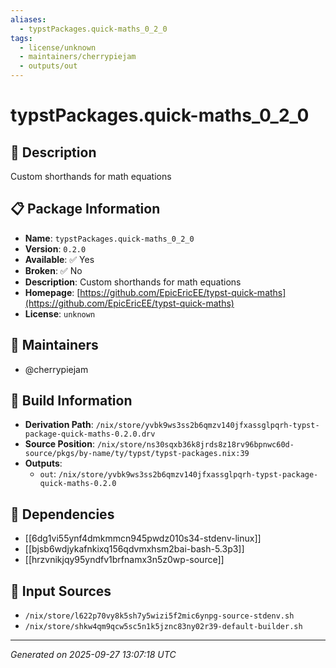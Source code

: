```yaml
---
aliases:
  - typstPackages.quick-maths_0_2_0
tags:
  - license/unknown
  - maintainers/cherrypiejam
  - outputs/out
---
```


# typstPackages.quick-maths_0_2_0

## 📝 Description

Custom shorthands for math equations

## 📋 Package Information

- **Name**: `typstPackages.quick-maths_0_2_0`
- **Version**: `0.2.0`
- **Available**: ✅ Yes
- **Broken**: ✅ No
- **Description**: Custom shorthands for math equations
- **Homepage**: [https://github.com/EpicEricEE/typst-quick-maths](https://github.com/EpicEricEE/typst-quick-maths)
- **License**: `unknown`
## 👥 Maintainers

- @cherrypiejam


## 🔧 Build Information

- **Derivation Path**: `/nix/store/yvbk9ws3ss2b6qmzv140jfxassglpqrh-typst-package-quick-maths-0.2.0.drv`
- **Source Position**: `/nix/store/ns30sqxb36k8jrds8z18rv96bpnwc60d-source/pkgs/by-name/ty/typst/typst-packages.nix:39`
- **Outputs**:
  - `out`:  `/nix/store/yvbk9ws3ss2b6qmzv140jfxassglpqrh-typst-package-quick-maths-0.2.0`

## 🔗 Dependencies

- [[6dg1vi55ynf4dmkmmcn945pwdz010s34-stdenv-linux]]
- [[bjsb6wdjykafnkixq156qdvmxhsm2bai-bash-5.3p3]]
- [[hrzvnikjqy95yndfv1brfnamx3n5z0wp-source]]

## 📁 Input Sources

- `/nix/store/l622p70vy8k5sh7y5wizi5f2mic6ynpg-source-stdenv.sh`
- `/nix/store/shkw4qm9qcw5sc5n1k5jznc83ny02r39-default-builder.sh`

---
*Generated on 2025-09-27 13:07:18 UTC*
